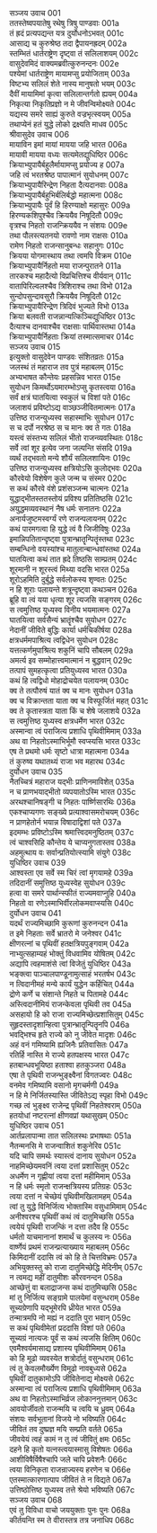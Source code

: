 सञ्जय उवाच	001  
ततस्तेष्वपयातेषु रथेषु त्रिषु पाण्डवाः	001a  
तं ह्रदं प्रत्यपद्यन्त यत्र दुर्योधनोऽभवत्	001c  
आसाद्य च कुरुश्रेष्ठ तदा द्वैपायनह्रदम्	002a  
स्तम्भितं धार्तराष्ट्रेण दृष्ट्वा तं सलिलाशयम्	002c  
वासुदेवमिदं वाक्यमब्रवीत्कुरुनन्दनः	002e  
पश्येमां धार्तराष्ट्रेण मायामप्सु प्रयोजिताम्	003a  
विष्टभ्य सलिलं शेते नास्य मानुषतो भयम्	003c  
दैवीं मायामिमां कृत्वा सलिलान्तर्गतो ह्ययम्	004a  
निकृत्या निकृतिप्रज्ञो न मे जीवन्विमोक्ष्यते	004c  
यद्यस्य समरे साह्यं कुरुते वज्रभृत्स्वयम्	005a  
तथाप्येनं हतं युद्धे लोको द्रक्ष्यति माधव	005c  
श्रीवासुदेव उवाच	006  
मायाविन इमां मायां मायया जहि भारत	006a  
मायावी मायया वध्यः सत्यमेतद्युधिष्ठिर	006c  
क्रियाभ्युपायैर्बहुलैर्मायामप्सु प्रयोज्य ह	007a  
जहि त्वं भरतश्रेष्ठ पापात्मानं सुयोधनम्	007c  
क्रियाभ्युपायैरिन्द्रेण निहता दैत्यदानवाः	008a  
क्रियाभ्युपायैर्बहुभिर्बलिर्बद्धो महात्मना	008c  
क्रियाभ्युपायैः पूर्वं हि हिरण्याक्षो महासुरः	009a  
हिरण्यकशिपुश्चैव क्रिययैव निषूदितौ	009c  
वृत्रश्च निहतो राजन्क्रिययैव न संशयः	009e  
तथा पौलस्त्यतनयो रावणो नाम राक्षसः	010a  
रामेण निहतो राजन्सानुबन्धः सहानुगः	010c  
क्रियया योगमास्थाय तथा त्वमपि विक्रम	010e  
क्रियाभ्युपायैर्निहतो मया राजन्पुरातने	011a  
तारकश्च महादैत्यो विप्रचित्तिश्च वीर्यवान्	011c  
वातापिरिल्वलश्चैव त्रिशिराश्च तथा विभो	012a  
सुन्दोपसुन्दावसुरौ क्रिययैव निषूदितौ	012c  
क्रियाभ्युपायैरिन्द्रेण त्रिदिवं भुज्यते विभो	013a  
क्रिया बलवती राजन्नान्यत्किञ्चिद्युधिष्ठिर	013c  
दैत्याश्च दानवाश्चैव राक्षसाः पार्थिवास्तथा	014a  
क्रियाभ्युपायैर्निहताः क्रियां तस्मात्समाचर	014c  
सञ्जय उवाच	015  
इत्युक्तो वासुदेवेन पाण्डवः संशितव्रतः	015a  
जलस्थं तं महाराज तव पुत्रं महाबलम्	015c  
अभ्यभाषत कौन्तेयः प्रहसन्निव भारत	015e  
सुयोधन किमर्थोऽयमारम्भोऽप्सु कृतस्त्वया	016a  
सर्वं क्षत्रं घातयित्वा स्वकुलं च विशां पते	016c  
जलाशयं प्रविष्टोऽद्य वाञ्छञ्जीवितमात्मनः	017a  
उत्तिष्ठ राजन्युध्यस्व सहास्माभिः सुयोधन	017c  
स च दर्पो नरश्रेष्ठ स च मानः क्व ते गतः	018a  
यस्त्वं संस्तभ्य सलिलं भीतो राजन्व्यवस्थितः	018c  
सर्वे त्वां शूर इत्येव जना जल्पन्ति संसदि	019a  
व्यर्थं तद्भवतो मन्ये शौर्यं सलिलशायिनः	019c  
उत्तिष्ठ राजन्युध्यस्व क्षत्रियोऽसि कुलोद्भवः	020a  
कौरवेयो विशेषेण कुले जन्म च संस्मर	020c  
स कथं कौरवे वंशे प्रशंसञ्जन्म चात्मनः	021a  
युद्धाद्भीतस्ततस्तोयं प्रविश्य प्रतितिष्ठसि	021c  
अयुद्धमव्यवस्थानं नैष धर्मः सनातनः	022a  
अनार्यजुष्टमस्वर्ग्यं रणे राजन्पलायनम्	022c  
कथं पारमगत्वा हि युद्धे त्वं वै जिजीविषुः	023a  
इमान्निपतितान्दृष्ट्वा पुत्रान्भ्रातॄन्पितॄंस्तथा	023c  
सम्बन्धिनो वयस्यांश्च मातुलान्बान्धवांस्तथा	024a  
घातयित्वा कथं तात ह्रदे तिष्ठसि साम्प्रतम्	024c  
शूरमानी न शूरस्त्वं मिथ्या वदसि भारत	025a  
शूरोऽहमिति दुर्बुद्धे सर्वलोकस्य शृण्वतः	025c  
न हि शूराः पलायन्ते शत्रून्दृष्ट्वा कथञ्चन	026a  
ब्रूहि वा त्वं यया धृत्या शूर त्यजसि सङ्गरम्	026c  
स त्वमुत्तिष्ठ युध्यस्व विनीय भयमात्मनः	027a  
घातयित्वा सर्वसैन्यं भ्रातॄंश्चैव सुयोधन	027c  
नेदानीं जीविते बुद्धिः कार्या धर्मचिकीर्षया	028a  
क्षत्रधर्ममपाश्रित्य त्वद्विधेन सुयोधन	028c  
यत्तत्कर्णमुपाश्रित्य शकुनिं चापि सौबलम्	029a  
अमर्त्य इव सम्मोहात्त्वमात्मानं न बुद्धवान्	029c  
तत्पापं सुमहत्कृत्वा प्रतियुध्यस्व भारत	030a  
कथं हि त्वद्विधो मोहाद्रोचयेत पलायनम्	030c  
क्व ते तत्पौरुषं यातं क्व च मानः सुयोधन	031a  
क्व च विक्रान्तता याता क्व च विस्फूर्जितं महत्	031c  
क्व ते कृतास्त्रता याता किं च शेषे जलाशये	032a  
स त्वमुत्तिष्ठ युध्यस्व क्षत्रधर्मेण भारत	032c  
अस्मान्वा त्वं पराजित्य प्रशाधि पृथिवीमिमाम्	033a  
अथ वा निहतोऽस्माभिर्भूमौ स्वप्स्यसि भारत	033c  
एष ते प्रथमो धर्मः सृष्टो धात्रा महात्मना	034a  
तं कुरुष्व यथातथ्यं राजा भव महारथ	034c  
दुर्योधन उवाच	035  
नैतच्चित्रं महाराज यद्भीः प्राणिनमाविशेत्	035a  
न च प्राणभयाद्भीतो व्यपयातोऽस्मि भारत	035c  
अरथश्चानिषङ्गी च निहतः पार्ष्णिसारथिः	036a  
एकश्चाप्यगणः सङ्ख्ये प्रत्याश्वासमरोचयम्	036c  
न प्राणहेतोर्न भयान्न विषादाद्विशां पते	037a  
इदमम्भः प्रविष्टोऽस्मि श्रमात्त्विदमनुष्ठितम्	037c  
त्वं चाश्वसिहि कौन्तेय ये चाप्यनुगतास्तव	038a  
अहमुत्थाय वः सर्वान्प्रतियोत्स्यामि संयुगे	038c  
युधिष्ठिर उवाच	039  
आश्वस्ता एव सर्वे स्म चिरं त्वां मृगयामहे	039a  
तदिदानीं समुत्तिष्ठ युध्यस्वेह सुयोधन	039c  
हत्वा वा समरे पार्थान्स्फीतं राज्यमवाप्नुहि	040a  
निहतो वा रणेऽस्माभिर्वीरलोकमवाप्स्यसि	040c  
दुर्योधन उवाच	041  
यदर्थं राज्यमिच्छामि कुरूणां कुरुनन्दन	041a  
त इमे निहताः सर्वे भ्रातरो मे जनेश्वर	041c  
क्षीणरत्नां च पृथिवीं हतक्षत्रियपुङ्गवाम्	042a  
नाभ्युत्सहाम्यहं भोक्तुं विधवामिव योषितम्	042c  
अद्यापि त्वहमाशंसे त्वां विजेतुं युधिष्ठिर	043a  
भङ्क्त्वा पाञ्चालपाण्डूनामुत्साहं भरतर्षभ	043c  
न त्विदानीमहं मन्ये कार्यं युद्धेन कर्हिचित्	044a  
द्रोणे कर्णे च संशान्ते निहते च पितामहे	044c  
अस्त्विदानीमियं राजन्केवला पृथिवी तव	045a  
असहायो हि को राजा राज्यमिच्छेत्प्रशासितुम्	045c  
सुहृदस्तादृशान्हित्वा पुत्रान्भ्रातॄन्पितॄनपि	046a  
भवद्भिश्च हृते राज्ये को नु जीवेत मादृशः	046c  
अहं वनं गमिष्यामि ह्यजिनैः प्रतिवासितः	047a  
रतिर्हि नास्ति मे राज्ये हतपक्षस्य भारत	047c  
हतबान्धवभूयिष्ठा हताश्वा हतकुञ्जरा	048a  
एषा ते पृथिवी राजन्भुङ्क्ष्वैनां विगतज्वरः	048c  
वनमेव गमिष्यामि वसानो मृगचर्मणी	049a  
न हि मे निर्जितस्यास्ति जीवितेऽद्य स्पृहा विभो	049c  
गच्छ त्वं भुङ्क्ष्व राजेन्द्र पृथिवीं निहतेश्वराम्	050a  
हतयोधां नष्टरत्नां क्षीणवप्रां यथासुखम्	050c  
युधिष्ठिर उवाच	051  
आर्तप्रलापान्मा तात सलिलस्थः प्रभाषथाः	051a  
नैतन्मनसि मे राजन्वाशितं शकुनेरिव	051c  
यदि चापि समर्थः स्यास्त्वं दानाय सुयोधन	052a  
नाहमिच्छेयमवनिं त्वया दत्तां प्रशासितुम्	052c  
अधर्मेण न गृह्णीयां त्वया दत्तां महीमिमाम्	053a  
न हि धर्मः स्मृतो राजन्क्षत्रियस्य प्रतिग्रहः	053c  
त्वया दत्तां न चेच्छेयं पृथिवीमखिलामहम्	054a  
त्वां तु युद्धे विनिर्जित्य भोक्तास्मि वसुधामिमाम्	054c  
अनीश्वरश्च पृथिवीं कथं त्वं दातुमिच्छसि	055a  
त्वयेयं पृथिवी राजन्किं न दत्ता तदैव हि	055c  
धर्मतो याचमानानां शमार्थं च कुलस्य नः	056a  
वार्ष्णेयं प्रथमं राजन्प्रत्याख्याय महाबलम्	056c  
किमिदानीं ददासि त्वं को हि ते चित्तविभ्रमः	057a  
अभियुक्तस्तु को राजा दातुमिच्छेद्धि मेदिनीम्	057c  
न त्वमद्य महीं दातुमीशः कौरवनन्दन	058a  
आच्छेत्तुं वा बलाद्राजन्स कथं दातुमिच्छसि	058c  
मां तु निर्जित्य सङ्ग्रामे पालयेमां वसुन्धराम्	058e  
सूच्यग्रेणापि यद्भूमेरपि ध्रीयेत भारत	059a  
तन्मात्रमपि नो मह्यं न ददाति पुरा भवान्	059c  
स कथं पृथिवीमेतां प्रददासि विशां पते	060a  
सूच्यग्रं नात्यजः पूर्वं स कथं त्यजसि क्षितिम्	060c  
एवमैश्वर्यमासाद्य प्रशास्य पृथिवीमिमाम्	061a  
को हि मूढो व्यवस्येत शत्रोर्दातुं वसुन्धराम्	061c  
त्वं तु केवलमौर्ख्येण विमूढो नावबुध्यसे	062a  
पृथिवीं दातुकामोऽपि जीवितेनाद्य मोक्ष्यसे	062c  
अस्मान्वा त्वं पराजित्य प्रशाधि पृथिवीमिमाम्	063a  
अथ वा निहतोऽस्माभिर्व्रज लोकाननुत्तमान्	063c  
आवयोर्जीवतो राजन्मयि च त्वयि च ध्रुवम्	064a  
संशयः सर्वभूतानां विजये नो भविष्यति	064c  
जीवितं तव दुष्प्रज्ञ मयि सम्प्रति वर्तते	065a  
जीवयेयं त्वहं कामं न तु त्वं जीवितुं क्षमः	065c  
दहने हि कृतो यत्नस्त्वयास्मासु विशेषतः	066a  
आशीविषैर्विषैश्चापि जले चापि प्रवेशनैः	066c  
त्वया विनिकृता राजन्राज्यस्य हरणेन च	066e  
एतस्मात्कारणात्पाप जीवितं ते न विद्यते	067a  
उत्तिष्ठोत्तिष्ठ युध्यस्व तत्ते श्रेयो भविष्यति	067c  
सञ्जय उवाच	068  
एवं तु विविधा वाचो जययुक्ताः पुनः पुनः	068a  
कीर्तयन्ति स्म ते वीरास्तत्र तत्र जनाधिप	068c  
